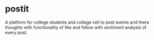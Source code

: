 # postit
A platform for college students and college cell to post events and there thoughts with functionality of like and follow with sentiment analysis of every post.
